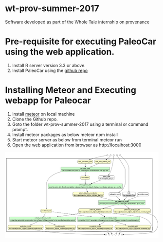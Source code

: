 # wt-prov-summer-2017

Software developed as part of the Whole Tale internship on provenance

# Pre-requisite for executing PaleoCar using the web application. 
1. Install R server version 3.3 or above.  
2. Install PaleoCar using the [github repo](https://github.com/bocinsky/paleocar) 

# Installing Meteor and Executing webapp for Paleocar

1. Install [meteor](https://www.meteor.com/install) on local machine 
2. Clone the Github repo.
3. Goto the folder wt-prov-summer-2017 using a terminal or command prompt.  
4. Install meteor packages as below
   meteor npm install
5. Start meteor server as below from terminal 
   meteor run
6. Open the web application from browser as http://localhost:3000

![alt text](public/prospective_prov_img/web_app_paleocar_data_flow.png "YW Graph of PaleoCar.")



